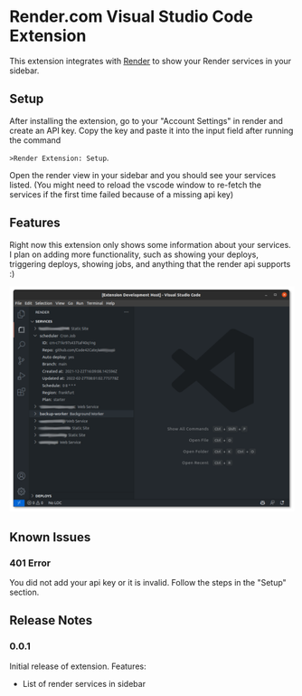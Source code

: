 # Render.com Visual Studio Code Extension

This extension integrates with [Render](https://render.com) to show your Render services in your sidebar.

## Setup
After installing the extension, go to your "Account Settings" in render and create an API key. Copy the key and paste it into the input field after running the command 

`>Render Extension: Setup`.

Open the render view in your sidebar and you should see your services listed. (You might need to reload the vscode window to re-fetch the services if the first time failed because of a missing api key)

## Features

Right now this extension only shows some information about your services. I plan on adding more functionality, such as showing your deploys, triggering deploys, showing jobs, and anything that the render api supports :) 

![Services List](./images/services1.png)

## Known Issues

### 401 Error

You did not add your api key or it is invalid. Follow the steps in the "Setup" section.

## Release Notes

### 0.0.1

Initial release of extension.
Features:
- List of render services in sidebar
